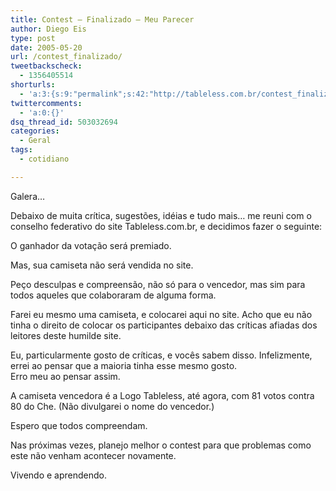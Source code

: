 ```yaml
---
title: Contest – Finalizado – Meu Parecer
author: Diego Eis
type: post
date: 2005-05-20
url: /contest_finalizado/
tweetbackscheck:
  - 1356405514
shorturls:
  - 'a:3:{s:9:"permalink";s:42:"http://tableless.com.br/contest_finalizado";s:7:"tinyurl";s:26:"http://tinyurl.com/3chkm2y";s:4:"isgd";s:19:"http://is.gd/0qPzgo";}'
twittercomments:
  - 'a:0:{}'
dsq_thread_id: 503032694
categories:
  - Geral
tags:
  - cotidiano

---
```

Galera&#8230;
  
Debaixo de muita crítica, sugestões, idéias e tudo mais&#8230; me reuni com o conselho federativo do site Tableless.com.br, e decidimos fazer o seguinte: 

O ganhador da votação será premiado.
  
Mas, sua camiseta não será vendida no site. 
  
Peço desculpas e compreensão, não só para o vencedor, mas sim para todos aqueles que colaboraram de alguma forma. 

Farei eu mesmo uma camiseta, e colocarei aqui no site. Acho que eu não tinha o direito de colocar os participantes debaixo das críticas afiadas dos leitores deste humilde site.
  
Eu, particularmente gosto de críticas, e vocês sabem disso. Infelizmente, errei ao pensar que a maioria tinha esse mesmo gosto.   
Erro meu ao pensar assim. 

A camiseta vencedora é a Logo Tableless, até agora, com 81 votos contra 80 do Che. (Não divulgarei o nome do vencedor.) 

Espero que todos compreendam.
  
Nas próximas vezes, planejo melhor o contest para que problemas como este não venham acontecer novamente. 

Vivendo e aprendendo.